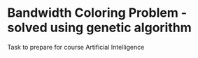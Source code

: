 # Bandwidth Coloring Problem - solved using genetic algorithm
Task to prepare for course Artificial Intelligence
